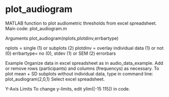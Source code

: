 # plot_audiogram
MATLAB function to plot audiometric thresholds from excel spreadsheet. Main code: plot_audiogram.m

Arguments
plot_audiogram(nplots,plotdinv,errbartype)

nplots = single (1) or subplots (2)
plotdinv = overlay individual data (1) or not (0)
errbartype= no (0), stdev (1) or SEM (2) errorbars

Example
Organize data in excel spreadsheet as in audio_data_example. 
Add or remove rows (participants) and columns (frequencys) as necessary.
To plot mean + SD subplots without individual data, type in command line: plot_audiogram(2,0,1)
Select excel spreadsheet.

Y-Axis Limits
To change y-limits, edit ylim([-15 115]) in code.
